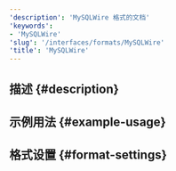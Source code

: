 ```yaml
---
'description': 'MySQLWire 格式的文档'
'keywords':
- 'MySQLWire'
'slug': '/interfaces/formats/MySQLWire'
'title': 'MySQLWire'
---
```


## 描述 {#description}

## 示例用法 {#example-usage}

## 格式设置 {#format-settings}

